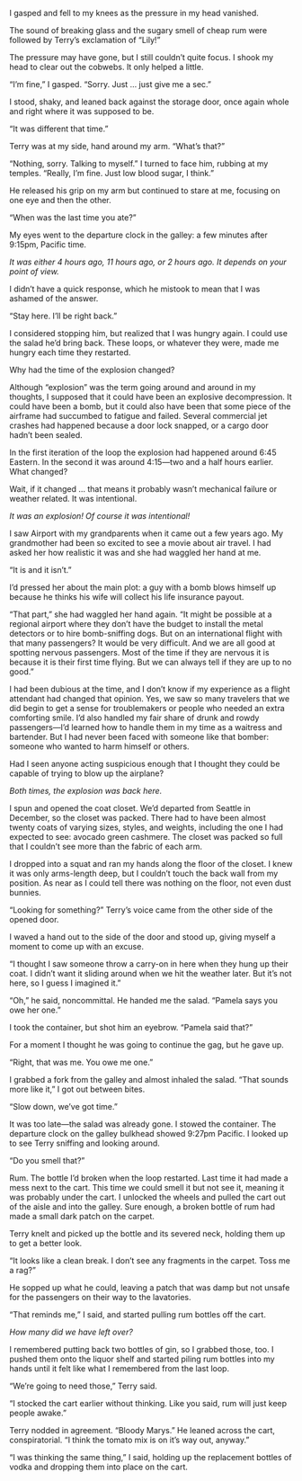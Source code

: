 I gasped and fell to my knees as the pressure in my head vanished.

The sound of breaking glass and the sugary smell of cheap rum were followed by Terry’s exclamation of “Lily!”

The pressure may have gone, but I still couldn’t quite focus.
I shook my head to clear out the cobwebs.
It only helped a little.

“I’m fine,” I gasped.
“Sorry.
Just … just give me a sec.”

I stood, shaky, and leaned back against the storage door, once again whole and right where it was supposed to be.

“It was different that time.”

Terry was at my side, hand around my arm.
“What’s that?”

“Nothing, sorry.
Talking to myself.”
I turned to face him, rubbing at my temples.
“Really, I’m fine.
Just low blood sugar, I think.”

He released his grip on my arm but continued to stare at me, focusing on one eye and then the other.

“When was the last time you ate?”

My eyes went to the departure clock in the galley: a few minutes after 9:15pm, Pacific time.

_It was either 4 hours ago, 11 hours ago, or 2 hours ago.
It depends on your point of view._

I didn’t have a quick response, which he mistook to mean that I was ashamed of the answer.

“Stay here.
I’ll be right back.”

I considered stopping him, but realized that I was hungry again.
I could use the salad he’d bring back.
These loops, or whatever they were, made me hungry each time they restarted.

Why had the time of the explosion changed?

Although “explosion” was the term going around and around in my thoughts, I supposed that it could have been an explosive decompression.
It could have been a bomb, but it could also have been that some piece of the airframe had succumbed to fatigue and failed.
Several commercial jet crashes had happened because a door lock snapped, or a cargo door hadn’t been sealed.

In the first iteration of the loop the explosion had happened around 6:45 Eastern.
In the second it was around 4:15—two and a half hours earlier.
What changed?

Wait, if it changed … that means it probably wasn’t mechanical failure or weather related.
It was intentional.

_It was an explosion!
Of course it was intentional!_

I saw Airport with my grandparents when it came out a few years ago.
My grandmother had been so excited to see a movie about air travel.
I had asked her how realistic it was and she had waggled her hand at me.

“It is and it isn’t.”

I’d pressed her about the main plot: a guy with a bomb blows himself up because he thinks his wife will collect his life insurance payout.

“That part,” she had waggled her hand again.
“It might be possible at a regional airport where they don’t have the budget to install the metal detectors or to hire bomb-sniffing dogs.
But on an international flight with that many passengers?
It would be very difficult.
And we are all good at spotting nervous passengers.
Most of the time if they are nervous it is because it is their first time flying.
But we can always tell if they are up to no good.”

I had been dubious at the time, and I don’t know if my experience as a flight attendant had changed that opinion.
Yes, we saw so many travelers that we did begin to get a sense for troublemakers or people who needed an extra comforting smile.
I’d also handled my fair share of drunk and rowdy passengers—I’d learned how to handle them in my time as a waitress and bartender.
But I had never been faced with someone like that bomber: someone who wanted to harm himself or others.

Had I seen anyone acting suspicious enough that I thought they could be capable of trying to blow up the airplane?

_Both times, the explosion was back here._

I spun and opened the coat closet.
We’d departed from Seattle in December, so the closet was packed.
There had to have been almost twenty coats of varying sizes, styles, and weights, including the one I had expected to see: avocado green cashmere.
The closet was packed so full that I couldn’t see more than the fabric of each arm.

I dropped into a squat and ran my hands along the floor of the closet.
I knew it was only arms-length deep, but I couldn’t touch the back wall from my position.
As near as I could tell there was nothing on the floor, not even dust bunnies.

“Looking for something?”
Terry’s voice came from the other side of the opened door.

I waved a hand out to the side of the door and stood up, giving myself a moment to come up with an excuse.

“I thought I saw someone throw a carry-on in here when they hung up their coat.
I didn’t want it sliding around when we hit the weather later.
But it’s not here, so I guess I imagined it.”

“Oh,” he said, noncommittal.
He handed me the salad.
“Pamela says you owe her one.”

I took the container, but shot him an eyebrow.
“Pamela said that?”

For a moment I thought he was going to continue the gag, but he gave up.

“Right, that was me.
You owe me one.”

I grabbed a fork from the galley and almost inhaled the salad.
“That sounds more like it,” I got out between bites.

“Slow down, we’ve got time.”

It was too late—the salad was already gone.
I stowed the container.
The departure clock on the galley bulkhead showed 9:27pm Pacific.
I looked up to see Terry sniffing and looking around.

“Do you smell that?”

Rum.
The bottle I’d broken when the loop restarted.
Last time it had made a mess next to the cart.
This time we could smell it but not see it, meaning it was probably under the cart.
I unlocked the wheels and pulled the cart out of the aisle and into the galley.
Sure enough, a broken bottle of rum had made a small dark patch on the carpet.

Terry knelt and picked up the bottle and its severed neck, holding them up to get a better look.

“It looks like a clean break.
I don’t see any fragments in the carpet.
Toss me a rag?”

He sopped up what he could, leaving a patch that was damp but not unsafe for the passengers on their way to the lavatories.

“That reminds me,” I said, and started pulling rum bottles off the cart.

_How many did we have left over?_

I remembered putting back two bottles of gin, so I grabbed those, too.
I pushed them onto the liquor shelf and started piling rum bottles into my hands until it felt like what I remembered from the last loop.

“We’re going to need those,” Terry said.

“I stocked the cart earlier without thinking.
Like you said, rum will just keep people awake.”

Terry nodded in agreement.
“Bloody Marys.”
He leaned across the cart, conspiratorial.
“I think the tomato mix is on it’s way out, anyway.”

“I was thinking the same thing,” I said, holding up the replacement bottles of vodka and dropping them into place on the cart.

